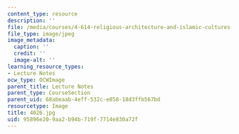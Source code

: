 ```yaml
---
content_type: resource
description: ''
file: /media/courses/4-614-religious-architecture-and-islamic-cultures-fall-2002/95896e209aa2b94b719f7714e830a72f_4026.jpg
file_type: image/jpeg
image_metadata:
  caption: ''
  credit: ''
  image-alt: ''
learning_resource_types:
- Lecture Notes
ocw_type: OCWImage
parent_title: Lecture Notes
parent_type: CourseSection
parent_uid: 68abeaab-4eff-532c-e858-18d3ffb567bd
resourcetype: Image
title: 4026.jpg
uid: 95896e20-9aa2-b94b-719f-7714e830a72f
---
```

